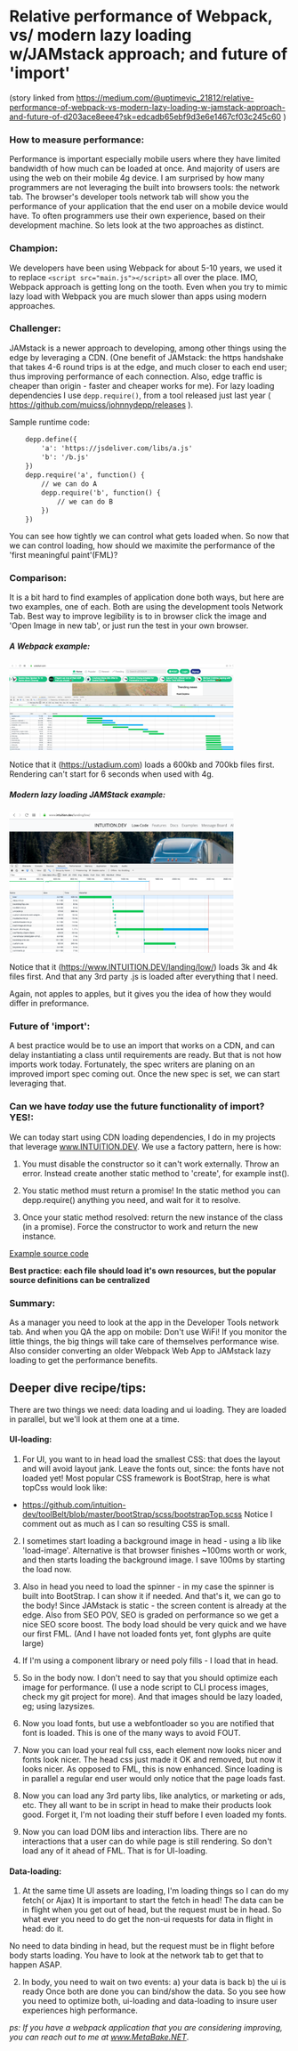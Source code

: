 
# Relative performance of Webpack, vs/ modern lazy loading w/JAMstack approach; and future of 'import'

(story linked from https://medium.com/@uptimevic_21812/relative-performance-of-webpack-vs-modern-lazy-loading-w-jamstack-approach-and-future-of-d203ace8eee4?sk=edcadb65ebf9d3e6e1467cf03c245c60 )

### How to measure performance:
Performance is important especially mobile users where they have limited bandwidth of how much can be loaded at once. And majority of users are using the web on their mobile 4g device.
I am surprised by how many programmers are not leveraging the built into browsers tools: the network tab. The browser's developer tools network tab will show you the performance of your application that the end user on a mobile device would have. To often programmers use their own experience, based on their development machine. So lets look at the two approaches as distinct.

### Champion:
We developers have been using Webpack for about 5-10 years, we used it to replace ```<script src="main.js"></script>``` all over the place. 
IMO, Webpack approach is getting long on the tooth. Even when you try to mimic lazy load with Webpack you are much slower than apps using modern approaches.

### Challenger:
JAMstack is a newer approach to developing, among other things using the edge by leveraging a CDN. (One benefit of JAMstack: the https handshake that takes 4-6 round 
trips is at the edge, and much closer to each end user; thus improving performance of each connection. Also, edge traffic is cheaper than origin - faster and cheaper works for me). For lazy loading dependencies I use ```depp.require()```, from a tool released just last year ( https://github.com/muicss/johnnydepp/releases ).

Sample runtime code:
```
	depp.define({
		'a': 'https://jsdeliver.com/libs/a.js'
		'b': '/b.js'
	})
	depp.require('a', function() {
		// we can do A
		depp.require('b', function() {
			// we can do B
		})
	})
```
You can see how tightly we can control what gets loaded when. So now that we can control loading, how should we maximite the performance of the 'first meaningful paint'(FML)?

### Comparison:

It is a bit hard to find examples of application done both ways, but here are two examples, one of each. Both are using the development tools Network Tab. Best way to
improve legibility is to in browser click the image and 'Open Image in new tab', or just run the test in your own browser. 

##### A Webpack example:

<img src="us.png" width="80%"/>

Notice that it (https://ustadium.com) loads a 600kb and 700kb files first. Rendering can't start for 6 seconds when used with 4g.

##### Modern lazy loading JAMStack example:

<img src="in.png" width="80%"/>

Notice that it (https://www.INTUITION.DEV/landing/low/) loads 3k and 4k files first.
And that any 3rd party .js is loaded after everything that I need.

Again, not apples to apples, but it gives you the idea of how they would differ in preformance.

### Future of 'import':

A best practice would be to use an import that works on a CDN, and can delay instantiating a class until requirements are ready.
But that is not how imports work today. Fortunately, the spec writers are planing on an improved import spec coming out. 
Once the new spec is set, we can start leveraging that. 


### Can we have *today* use the future functionality of import? YES!:

We can today start using CDN loading dependencies, I do in my projects that leverage www.INTUITION.DEV. We use a factory pattern, here is how:

1. You must disable the constructor so it can't work externally. Throw an error.
Instead create another static method to 'create', for example inst(). 

2. You static method must return a promise! In the static method you can depp.require() anything you need, and wait for it to resolve. 

3. Once your static method resolved: return the new instance of the class (in a promise). Force the constructor to work and return the new instance. 

[Example source code  ](https://github.com/intuition-dev/INTUITION/blob/master/examples/CRUD/www/models/CRUD1ViewModel.ts)

<b>Best practice: each file should load it's own resources, but the popular source definitions can be centralized</b>


### Summary:

As a manager you need to look at the app in the Developer Tools network tab.
And when you QA the app on mobile: Don't use WiFi!
If you monitor the little things, the big things will take care of themselves performance wise.
Also consider converting an older Webpack Web App to JAMstack lazy loading to get the performance benefits.


## Deeper dive recipe/tips:
There are two things we need: data loading and ui loading. They are loaded in parallel, but we'll look at them one at a time.

#### UI-loading:

1. For UI, you want to in head load the smallest CSS: that does the layout and will avoid layout jank.
Leave the fonts out, since: the fonts have not loaded yet! 
Most popular CSS framework is BootStrap, here is what topCss would look like:
- https://github.com/intuition-dev/toolBelt/blob/master/bootStrap/scss/bootstrapTop.scss
Notice I comment out as much as I can so resulting CSS is small.

2. I sometimes start loading a background image in head - using a lib like 'load-image'. Alternative is that browser finishes ~100ms worth or work, and then starts
loading the background image. I save 100ms by starting the load now.

3. Also in head you need to load the spinner - in my case the spinner is built into BootStrap. I can show it if needed.
And that's it, we can go to the body!
Since JAMstack is static - the screen content is already at the edge. Also from SEO POV, SEO is graded on performance so we get a nice SEO score boost.
The body load should be very quick and we have our first FML.  (And I have not loaded fonts yet, font glyphs are quite large)

4. If I'm using a component library or need poly fills - I load that in head. 

5. So in the body now. I don't need to say that you should optimize each image for performance. (I use a node script to CLI process images, check my git project for more).
And that images should be lazy loaded, eg; using lazysizes.

6. Now you load fonts, but use a webfontloader so you are notified that font is loaded. This is one of the many ways to avoid FOUT. 

7. Now you can load your real full css, each element now looks nicer and fonts look nicer. The head css just made it OK and removed, but now it looks nicer. As opposed to FML, this is now enhanced. Since loading is in parallel a regular end user would only notice that the page loads fast.

8. Now you can load any 3rd party libs, like analytics, or marketing or ads, etc. They all want to be in script in head to make their products look good. Forget it, I'm not
loading their stuff before I even loaded my fonts. 

9. Now you can load DOM libs and interaction libs. There are no interactions that a user can do while page is still rendering. So don't load any of it ahead of FML.
That is for UI-loading.

#### Data-loading:

1. At the same time UI assets are loading, I'm loading things so I can do my fetch( or Ajax)
It is important to start the fetch in head!
The data can be in flight when you get out of head, but the request must be in head.
So what ever you need to do get the non-ui requests for data in flight in head: do it.

No need to data binding in head, but the request must be in flight before body starts loading. 
You have to look at the network tab to get that to happen ASAP.

2. In body, you need to wait on two events:
a) your data is back
b) the ui is ready
Once both are done you can bind/show the data.
So you see how you need to optimize both, ui-loading and data-loading to insure user experiences high performance.


<i>ps: If you have a webpack application that you are considering improving, you can reach out to me at www.MetaBake.NET</i>. 












